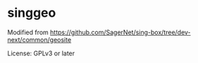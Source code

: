 # singgeo

Modified from https://github.com/SagerNet/sing-box/tree/dev-next/common/geosite

License: GPLv3 or later
